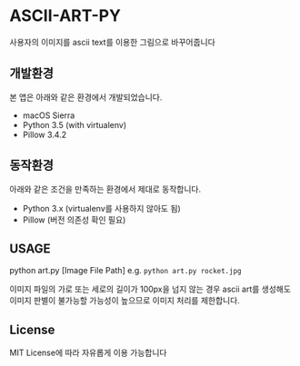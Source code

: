 # ASCII-ART-PY

사용자의 이미지를 ascii text를 이용한 그림으로 바꾸어줍니다

## 개발환경
본 앱은 아래와 같은 환경에서 개발되었습니다.
* macOS Sierra
* Python 3.5 (with virtualenv)
* Pillow 3.4.2

## 동작환경
아래와 같은 조건을 만족하는 환경에서 제대로 동작합니다.
* Python 3.x (virtualenv를 사용하지 않아도 됨)
* Pillow (버전 의존성 확인 필요)

## USAGE
python art.py [Image File Path]
e.g. `python art.py rocket.jpg`

이미지 파일의 가로 또는 세로의 길이가 100px을 넘지 않는 경우 ascii art를 생성해도 이미지 판별이 불가능할 가능성이 높으므로 이미지 처리를 제한합니다.


## License
MIT License에 따라 자유롭게 이용 가능합니다